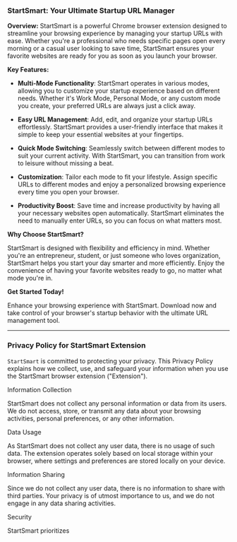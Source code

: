 ### StartSmart: Your Ultimate Startup URL Manager

**Overview:**
StartSmart is a powerful Chrome browser extension designed to streamline your browsing experience by managing your startup URLs with ease. Whether you're a professional who needs specific pages open every morning or a casual user looking to save time, StartSmart ensures your favorite websites are ready for you as soon as you launch your browser.

**Key Features:**







- **Multi-Mode Functionality**: StartSmart operates in various modes, allowing you to customize your startup experience based on different needs. Whether it's Work Mode, Personal Mode, or any custom mode you create, your preferred URLs are always just a click away.
- **Easy URL Management**: Add, edit, and organize your startup URLs effortlessly. StartSmart provides a user-friendly interface that makes it simple to keep your essential websites at your fingertips.
- **Quick Mode Switching**: Seamlessly switch between different modes to suit your current activity. With StartSmart, you can transition from work to leisure without missing a beat.

- **Customization**: Tailor each mode to fit your lifestyle. Assign specific URLs to different modes and enjoy a personalized browsing experience every time you open your browser.

- **Productivity Boost**: Save time and increase productivity by having all your necessary websites open automatically. StartSmart eliminates the need to manually enter URLs, so you can focus on what matters most.

**Why Choose StartSmart?**

StartSmart is designed with flexibility and efficiency in mind. Whether you're an entrepreneur, student, or just someone who loves organization, StartSmart helps you start your day smarter and more efficiently. Enjoy the convenience of having your favorite websites ready to go, no matter what mode you're in.

**Get Started Today!**

Enhance your browsing experience with StartSmart. Download now and take control of your browser's startup behavior with the ultimate URL management tool.

---

### Privacy Policy for StartSmart Extension

`StartSmart` is committed to protecting your privacy. This Privacy Policy explains how we collect, use, and safeguard your information when you use the StartSmart browser extension ("Extension").

Information Collection

StartSmart does not collect any personal information or data from its users. We do not access, store, or transmit any data about your browsing activities, personal preferences, or any other information.

Data Usage

As StartSmart does not collect any user data, there is no usage of such data. The extension operates solely based on local storage within your browser, where settings and preferences are stored locally on your device.

Information Sharing

Since we do not collect any user data, there is no information to share with third parties. Your privacy is of utmost importance to us, and we do not engage in any data sharing activities.

Security

StartSmart prioritizes

